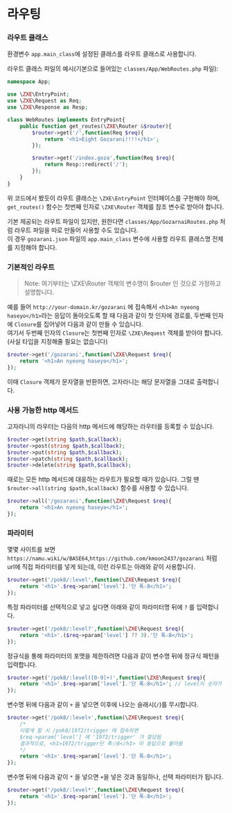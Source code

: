 # 라우팅
### 라우트 클래스
환경변수 `app.main_class`에 설정된 클래스를 라우트 클래스로 사용합니다.

라우트 클래스 파일의 예시(기본으로 들어있는 `classes/App/WebRoutes.php` 파일):
```php
namespace App;

use \ZXE\EntryPoint;
use \ZXE\Request as Req;
use \ZXE\Response as Resp;

class WebRoutes implements EntryPoint{
    public function get_routes(\ZXE\Router &$router){
        $router->get('/',function(Req $req){
            return '<h1>Eight Gozarani!!!!</h1>';
        });

        $router->get('/index.goza',function(Req $req){
            return Resp::redirect('/');
        });
    }
}
```

위 코드에서 봤듯이 라우트 클래스는 `\ZXE\EntryPoint` 인터페이스를 구현해야 하며, `get_routes()` 함수는 첫번째 인자로 `\ZXE\Router` 객체를 참조 변수로 받아야 합니다.

기본 제공되는 라우트 파일이 있지만, 원한다면 `classes/App/GozarnaiRoutes.php` 처럼 라우트 파일을 따로 만들어 사용할 수도 있습니다.  
이 경우 `gozarani.json` 파일의 `app.main_class` 변수에 사용할 라우트 클래스명 전체를 지정해야 합니다.
### 기본적인 라우트
> Note: 여기부터는 \ZXE\Router 객체의 변수명이 $router 인 것으로 가정하고 설명합니다.

예를 들어 `http://your-domain.kr/gozarani` 에 접속해서 `<h1>An nyeong haseyo</h1>`라는 응답이 돌아오도록 할 때
다음과 같이 첫 인자에 경로를, 두번째 인자에 `Closure`를 집어넣어 다음과 같이 만들 수 있습니다.  
여기서 두번째 인자의 `Closure`는 첫번째 인자로 `\ZXE\Request` 객체를 받아야 합니다.(사실 타입을 지정해줄 필요는 없습니다)
```php
$router->get('/gozarani',function(\ZXE\Request $req){
    return '<h1>An nyeong haseyo</h1>';
});
```

이때 `Closure` 객체가 문자열을 반환하면, 고자라니는 해당 문자열을 그대로 출력합니다.
### 사용 가능한 http 메서드
고자라니의 라우터는 다음의 http 메서드에 해당하는 라우터를 등록할 수 있습니다.
```php
$router->get(string $path,$callback);
$router->post(string $path,$callback);
$router->put(string $path,$callback);
$router->patch(string $path,$callback);
$router->delete(string $path,$callback);
```

때로는 모든 http 메서드에 대응하는 라우트가 필요할 때가 있습니다.
그럴 땐 `$router->all(string $path,$callback)` 함수를 사용할 수 있습니다.
```php
$router->all('/gozarani',function(\ZXE\Request $req){
    return '<h1>An nyeong haseyo</h1>';
});
```
### 파라미터
몇몇 사이트를 보면 `https://namu.wiki/w/BASE64`,`https://github.com/kmoon2437/gozarani` 처럼 url에 직접 파라미터를 넣게 되는데,
이런 라우트는 아래와 같이 사용합니다.
```php
$router->get('/pok8/:level',function(\ZXE\Request $req){
    return '<h1>'.$req->param['level'].'단 폭☆8</h1>';
});
```

특정 파라미터를 선택적으로 넣고 싶다면 아래와 같이 파라미터명 뒤에 `?` 를 입력합니다.
```php
$router->get('/pok8/:level?',function(\ZXE\Request $req){
    return '<h1>'.($req->param['level'] ?? 3).'단 폭☆8</h1>';
});
```

정규식을 통해 파라미터의 포맷을 제한하려면 다음과 같이 변수명 뒤에 정규식 패턴을 입력합니다.
```php
$router->get('/pok8/:level([0-9]+)',function(\ZXE\Request $req){
    return '<h1>'.$req->param['level'].'단 폭☆8</h1>'; // level이 숫자가 아니면 404 응답이 돌아옴
});
```

변수명 뒤에 다음과 같이 `+` 을 넣으면 이후에 나오는 슬래시(`/`)를 무시합니다.
```php
$router->get('/pok8/:level+',function(\ZXE\Request $req){
    /*
    이렇게 할 시 /pok8/1972/trigger 에 접속하면
    $req->param['level'] 에 '1972/trigger' 가 할당됨
    결과적으로, <h1>1972/trigger단 폭☆8</h1> 이 응답으로 돌아옴
    */
    return '<h1>'.$req->param['level'].'단 폭☆8</h1>';
});
```

변수명 뒤에 다음과 같이 `*` 을 넣으면 `+`을 넣은 것과 동일하나, 선택 파라미터가 됩니다.
```php
$router->get('/pok8/:level*',function(\ZXE\Request $req){
    return '<h1>'.$req->param['level'].'단 폭☆8</h1>';
});
```
